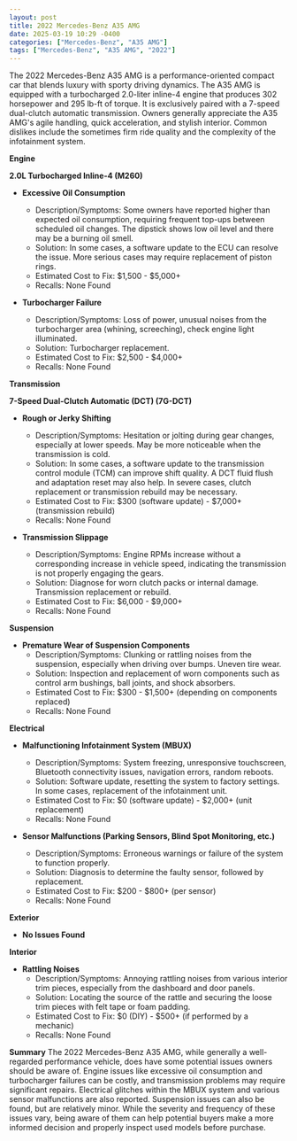 ```yaml
---
layout: post
title: 2022 Mercedes-Benz A35 AMG
date: 2025-03-19 10:29 -0400
categories: ["Mercedes-Benz", "A35 AMG"]
tags: ["Mercedes-Benz", "A35 AMG", "2022"]
---
```

The 2022 Mercedes-Benz A35 AMG is a performance-oriented compact car that blends luxury with sporty driving dynamics. The A35 AMG is equipped with a turbocharged 2.0-liter inline-4 engine that produces 302 horsepower and 295 lb-ft of torque. It is exclusively paired with a 7-speed dual-clutch automatic transmission. Owners generally appreciate the A35 AMG's agile handling, quick acceleration, and stylish interior. Common dislikes include the sometimes firm ride quality and the complexity of the infotainment system.

**Engine**

**2.0L Turbocharged Inline-4 (M260)**
* **Excessive Oil Consumption**
    * Description/Symptoms: Some owners have reported higher than expected oil consumption, requiring frequent top-ups between scheduled oil changes. The dipstick shows low oil level and there may be a burning oil smell.
    * Solution: In some cases, a software update to the ECU can resolve the issue. More serious cases may require replacement of piston rings.
    * Estimated Cost to Fix: $1,500 - $5,000+
    * Recalls: None Found

*   **Turbocharger Failure**
    * Description/Symptoms: Loss of power, unusual noises from the turbocharger area (whining, screeching), check engine light illuminated.
    * Solution: Turbocharger replacement.
    * Estimated Cost to Fix: $2,500 - $4,000+
    * Recalls: None Found

**Transmission**

**7-Speed Dual-Clutch Automatic (DCT) (7G-DCT)**
* **Rough or Jerky Shifting**
    * Description/Symptoms: Hesitation or jolting during gear changes, especially at lower speeds. May be more noticeable when the transmission is cold.
    * Solution: In some cases, a software update to the transmission control module (TCM) can improve shift quality. A DCT fluid flush and adaptation reset may also help. In severe cases, clutch replacement or transmission rebuild may be necessary.
    * Estimated Cost to Fix: $300 (software update) - $7,000+ (transmission rebuild)
    * Recalls: None Found

* **Transmission Slippage**
    * Description/Symptoms: Engine RPMs increase without a corresponding increase in vehicle speed, indicating the transmission is not properly engaging the gears.
    * Solution: Diagnose for worn clutch packs or internal damage. Transmission replacement or rebuild.
    * Estimated Cost to Fix: $6,000 - $9,000+
    * Recalls: None Found

**Suspension**

* **Premature Wear of Suspension Components**
    * Description/Symptoms: Clunking or rattling noises from the suspension, especially when driving over bumps. Uneven tire wear.
    * Solution: Inspection and replacement of worn components such as control arm bushings, ball joints, and shock absorbers.
    * Estimated Cost to Fix: $300 - $1,500+ (depending on components replaced)
    * Recalls: None Found

**Electrical**

* **Malfunctioning Infotainment System (MBUX)**
    * Description/Symptoms: System freezing, unresponsive touchscreen, Bluetooth connectivity issues, navigation errors, random reboots.
    * Solution: Software update, resetting the system to factory settings. In some cases, replacement of the infotainment unit.
    * Estimated Cost to Fix: $0 (software update) - $2,000+ (unit replacement)
    * Recalls: None Found

*   **Sensor Malfunctions (Parking Sensors, Blind Spot Monitoring, etc.)**
    * Description/Symptoms: Erroneous warnings or failure of the system to function properly.
    * Solution: Diagnosis to determine the faulty sensor, followed by replacement.
    * Estimated Cost to Fix: $200 - $800+ (per sensor)
    * Recalls: None Found

**Exterior**

* **No Issues Found**

**Interior**

* **Rattling Noises**
    * Description/Symptoms: Annoying rattling noises from various interior trim pieces, especially from the dashboard and door panels.
    * Solution: Locating the source of the rattle and securing the loose trim pieces with felt tape or foam padding.
    * Estimated Cost to Fix: $0 (DIY) - $500+ (if performed by a mechanic)
    * Recalls: None Found

**Summary**
The 2022 Mercedes-Benz A35 AMG, while generally a well-regarded performance vehicle, does have some potential issues owners should be aware of. Engine issues like excessive oil consumption and turbocharger failures can be costly, and transmission problems may require significant repairs. Electrical glitches within the MBUX system and various sensor malfunctions are also reported. Suspension issues can also be found, but are relatively minor. While the severity and frequency of these issues vary, being aware of them can help potential buyers make a more informed decision and properly inspect used models before purchase.

